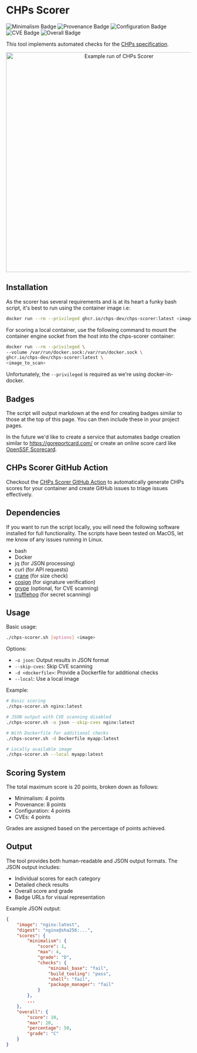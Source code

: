 # CHPs Scorer

![Minimalism Badge](https://img.shields.io/badge/minimalism-B-gold?style=flat-square&labelColor=%233443F4&color=%23FFB000)
![Provenance Badge](https://img.shields.io/badge/provenance-A-gold?style=flat-square&labelColor=%233443F4&color=%2304B45F)
![Configuration Badge](https://img.shields.io/badge/configuration-A-gold?style=flat-square&labelColor=%233443F4&color=%2304B45F)
![CVE Badge](https://img.shields.io/badge/cves-B-gold?style=flat-square&labelColor=%233443F4&color=%23FFB000)
![Overall Badge](https://img.shields.io/badge/overall-B-gold?style=flat-square&labelColor=%233443F4&color=%23FFB000)

This tool implements automated checks for the [CHPs specification](https://github.com/chps-dev/chps).

<p align="center">
  <img width="600" src="example.svg" alt="Example run of CHPs Scorer">
</p>

## Installation

As the scorer has several requirements and is at its heart a funky bash script, it's best to run
using the container image i.e:

```bash
docker run --rm --privileged ghcr.io/chps-dev/chps-scorer:latest <image_to_scan>
```

For scoring a local container, use the following command to mount the container engine socket from the host into the chps-scorer container:

```bash
docker run --rm --privileged \
--volume /var/run/docker.sock:/var/run/docker.sock \
ghcr.io/chps-dev/chps-scorer:latest \
<image_to_scan>
```

Unfortunately, the `--privileged` is required as we're using docker-in-docker.

## Badges

The script will output markdown at the end for creating badges similar to those at the top of
this page. You can then include these in your project pages.

In the future we'd like to create a service that automates badge creation similar to
https://goreportcard.com/ or create an online score card like [OpenSSF Scorecard](https://github.com/ossf/scorecard). 

## CHPs Scorer GitHub Action

Checkout the [CHPs Scorer GitHub Action](https://github.com/chps-dev/chps-scorer-github-action/) to automatically generate CHPs scores for your container and create GitHub issues to triage issues effectively. 

## Dependencies

If you want to run the script locally, you will need the following software installed for full
functionality. The scripts have been tested on MacOS, let me know of any issues running in Linux.

- bash
- Docker
- jq (for JSON processing)
- curl (for API requests)
- [crane](https://github.com/google/go-containerregistry/tree/main/cmd/crane) (for size check)
- [cosign](https://github.com/sigstore/cosign) (for signature verification)
- [grype](https://github.com/anchore/grype) (optional, for CVE scanning)
- [trufflehog](https://github.com/trufflesecurity/trufflehog) (for secret scanning)


## Usage

Basic usage:
```bash
./chps-scorer.sh [options] <image>
```

Options:
- `-o json`: Output results in JSON format
- `--skip-cves`: Skip CVE scanning
- `-d <dockerfile>`: Provide a Dockerfile for additional checks
- `--local`: Use a local image

Example:
```bash
# Basic scoring
./chps-scorer.sh nginx:latest

# JSON output with CVE scanning disabled
./chps-scorer.sh -o json --skip-cves nginx:latest

# With Dockerfile for additional checks
./chps-scorer.sh -d Dockerfile myapp:latest

# Locally available image
./chps-scorer.sh --local myapp:latest
```

## Scoring System

The total maximum score is 20 points, broken down as follows:

- Minimalism: 4 points
- Provenance: 8 points
- Configuration: 4 points
- CVEs: 4 points

Grades are assigned based on the percentage of points achieved.

## Output

The tool provides both human-readable and JSON output formats. The JSON output includes:
- Individual scores for each category
- Detailed check results
- Overall score and grade
- Badge URLs for visual representation

Example JSON output:
```json
{
    "image": "nginx:latest",
    "digest": "nginx@sha256:...",
    "scores": {
        "minimalism": {
            "score": 1,
            "max": 4,
            "grade": "D",
            "checks": {
                "minimal_base": "fail",
                "build_tooling": "pass",
                "shell": "fail",
                "package_manager": "fail"
            }
        },
        ...
    },
    "overall": {
        "score": 10,
        "max": 20,
        "percentage": 50,
        "grade": "C"
    }
}
```
